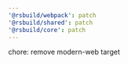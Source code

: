 ```yaml
---
'@rsbuild/webpack': patch
'@rsbuild/shared': patch
'@rsbuild/core': patch
---
```


chore: remove modern-web target
